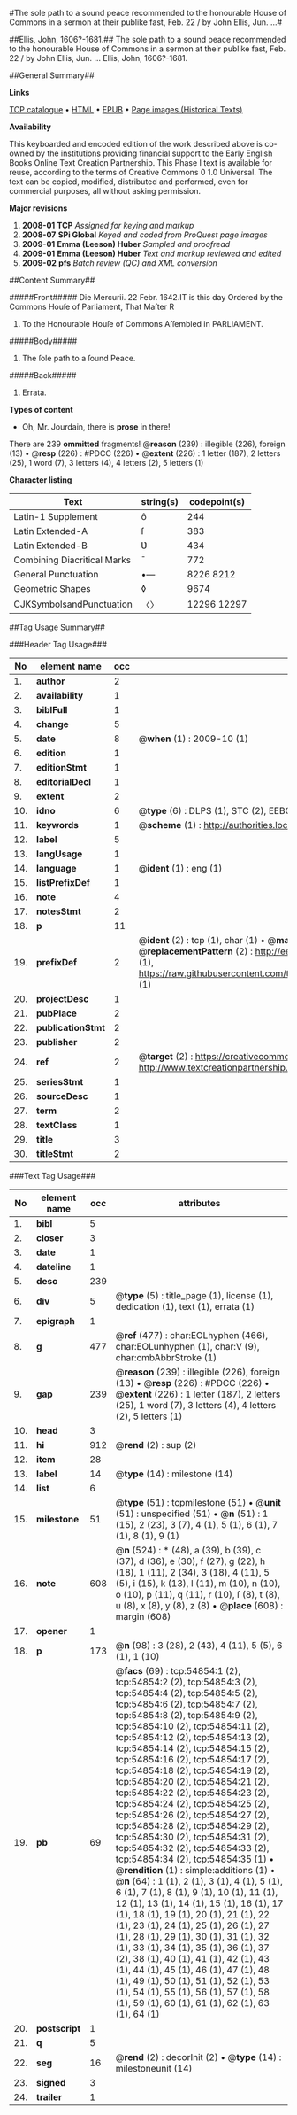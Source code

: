 #The sole path to a sound peace recommended to the honourable House of Commons in a sermon at their publike fast, Feb. 22 / by John Ellis, Jun. ...#

##Ellis, John, 1606?-1681.##
The sole path to a sound peace recommended to the honourable House of Commons in a sermon at their publike fast, Feb. 22 / by John Ellis, Jun. ...
Ellis, John, 1606?-1681.

##General Summary##

**Links**

[TCP catalogue](http://www.ota.ox.ac.uk/tcp/)  • 
[HTML](http://tei.it.ox.ac.uk/tcp/Texts-HTML/free/A70/A70011.html)  • 
[EPUB](http://tei.it.ox.ac.uk/tcp/Texts-EPUB/free/A70/A70011.epub) • 
[Page images (Historical Texts)](https://data.historicaltexts.jisc.ac.uk/view?pubId=eebo-12141969e&pageId=eebo-12141969e-54854-1)

**Availability**

This keyboarded and encoded edition of the
	       work described above is co-owned by the institutions
	       providing financial support to the Early English Books
	       Online Text Creation Partnership. This Phase I text is
	       available for reuse, according to the terms of Creative
	       Commons 0 1.0 Universal. The text can be copied,
	       modified, distributed and performed, even for
	       commercial purposes, all without asking permission.

**Major revisions**

1. __2008-01__ __TCP__ *Assigned for keying and markup*
1. __2008-07__ __SPi Global__ *Keyed and coded from ProQuest page images*
1. __2009-01__ __Emma (Leeson) Huber__ *Sampled and proofread*
1. __2009-01__ __Emma (Leeson) Huber__ *Text and markup reviewed and edited*
1. __2009-02__ __pfs__ *Batch review (QC) and XML conversion*

##Content Summary##

#####Front#####
Die Mercurii. 22 Febr. 1642.IT is this day Ordered by the Commons Houſe of Parliament, That Maſter R
1. To the Honourable Houſe of Commons Aſſembled in PARLIAMENT.

#####Body#####

1. The ſole path to a ſound Peace.

#####Back#####

1. Errata.

**Types of content**

  * Oh, Mr. Jourdain, there is **prose** in there!

There are 239 **ommitted** fragments! 
 @__reason__ (239) : illegible (226), foreign (13)  •  @__resp__ (226) : #PDCC (226)  •  @__extent__ (226) : 1 letter (187), 2 letters (25), 1 word (7), 3 letters (4), 4 letters (2), 5 letters (1)

**Character listing**


|Text|string(s)|codepoint(s)|
|---|---|---|
|Latin-1 Supplement|ô|244|
|Latin Extended-A|ſ|383|
|Latin Extended-B|Ʋ|434|
|Combining             Diacritical Marks|̄|772|
|General Punctuation|•—|8226 8212|
|Geometric Shapes|◊|9674|
|CJKSymbolsandPunctuation|〈〉|12296 12297|

##Tag Usage Summary##

###Header Tag Usage###

|No|element name|occ|attributes|
|---|---|---|---|
|1.|__author__|2||
|2.|__availability__|1||
|3.|__biblFull__|1||
|4.|__change__|5||
|5.|__date__|8| @__when__ (1) : 2009-10 (1)|
|6.|__edition__|1||
|7.|__editionStmt__|1||
|8.|__editorialDecl__|1||
|9.|__extent__|2||
|10.|__idno__|6| @__type__ (6) : DLPS (1), STC (2), EEBO-CITATION (1), OCLC (1), VID (1)|
|11.|__keywords__|1| @__scheme__ (1) : http://authorities.loc.gov/ (1)|
|12.|__label__|5||
|13.|__langUsage__|1||
|14.|__language__|1| @__ident__ (1) : eng (1)|
|15.|__listPrefixDef__|1||
|16.|__note__|4||
|17.|__notesStmt__|2||
|18.|__p__|11||
|19.|__prefixDef__|2| @__ident__ (2) : tcp (1), char (1)  •  @__matchPattern__ (2) : ([0-9\-]+):([0-9IVX]+) (1), (.+) (1)  •  @__replacementPattern__ (2) : http://eebo.chadwyck.com/downloadtiff?vid=$1&page=$2 (1), https://raw.githubusercontent.com/textcreationpartnership/Texts/master/tcpchars.xml#$1 (1)|
|20.|__projectDesc__|1||
|21.|__pubPlace__|2||
|22.|__publicationStmt__|2||
|23.|__publisher__|2||
|24.|__ref__|2| @__target__ (2) : https://creativecommons.org/publicdomain/zero/1.0/ (1), http://www.textcreationpartnership.org/docs/. (1)|
|25.|__seriesStmt__|1||
|26.|__sourceDesc__|1||
|27.|__term__|2||
|28.|__textClass__|1||
|29.|__title__|3||
|30.|__titleStmt__|2||


###Text Tag Usage###

|No|element name|occ|attributes|
|---|---|---|---|
|1.|__bibl__|5||
|2.|__closer__|3||
|3.|__date__|1||
|4.|__dateline__|1||
|5.|__desc__|239||
|6.|__div__|5| @__type__ (5) : title_page (1), license (1), dedication (1), text (1), errata (1)|
|7.|__epigraph__|1||
|8.|__g__|477| @__ref__ (477) : char:EOLhyphen (466), char:EOLunhyphen (1), char:V (9), char:cmbAbbrStroke (1)|
|9.|__gap__|239| @__reason__ (239) : illegible (226), foreign (13)  •  @__resp__ (226) : #PDCC (226)  •  @__extent__ (226) : 1 letter (187), 2 letters (25), 1 word (7), 3 letters (4), 4 letters (2), 5 letters (1)|
|10.|__head__|3||
|11.|__hi__|912| @__rend__ (2) : sup (2)|
|12.|__item__|28||
|13.|__label__|14| @__type__ (14) : milestone (14)|
|14.|__list__|6||
|15.|__milestone__|51| @__type__ (51) : tcpmilestone (51)  •  @__unit__ (51) : unspecified (51)  •  @__n__ (51) : 1 (15), 2 (23), 3 (7), 4 (1), 5 (1), 6 (1), 7 (1), 8 (1), 9 (1)|
|16.|__note__|608| @__n__ (524) : * (48), a (39), b (39), c (37), d (36), e (30), f (27), g (22), h (18), 1 (11), 2 (34), 3 (18), 4 (11), 5 (5), i (15), k (13), l (11), m (10), n (10), o (10), p (11), q (11), r (10), ſ (8), t (8), u (8), x (8), y (8), z (8)  •  @__place__ (608) : margin (608)|
|17.|__opener__|1||
|18.|__p__|173| @__n__ (98) : 3 (28), 2 (43), 4 (11), 5 (5), 6 (1), 1 (10)|
|19.|__pb__|69| @__facs__ (69) : tcp:54854:1 (2), tcp:54854:2 (2), tcp:54854:3 (2), tcp:54854:4 (2), tcp:54854:5 (2), tcp:54854:6 (2), tcp:54854:7 (2), tcp:54854:8 (2), tcp:54854:9 (2), tcp:54854:10 (2), tcp:54854:11 (2), tcp:54854:12 (2), tcp:54854:13 (2), tcp:54854:14 (2), tcp:54854:15 (2), tcp:54854:16 (2), tcp:54854:17 (2), tcp:54854:18 (2), tcp:54854:19 (2), tcp:54854:20 (2), tcp:54854:21 (2), tcp:54854:22 (2), tcp:54854:23 (2), tcp:54854:24 (2), tcp:54854:25 (2), tcp:54854:26 (2), tcp:54854:27 (2), tcp:54854:28 (2), tcp:54854:29 (2), tcp:54854:30 (2), tcp:54854:31 (2), tcp:54854:32 (2), tcp:54854:33 (2), tcp:54854:34 (2), tcp:54854:35 (1)  •  @__rendition__ (1) : simple:additions (1)  •  @__n__ (64) : 1 (1), 2 (1), 3 (1), 4 (1), 5 (1), 6 (1), 7 (1), 8 (1), 9 (1), 10 (1), 11 (1), 12 (1), 13 (1), 14 (1), 15 (1), 16 (1), 17 (1), 18 (1), 19 (1), 20 (1), 21 (1), 22 (1), 23 (1), 24 (1), 25 (1), 26 (1), 27 (1), 28 (1), 29 (1), 30 (1), 31 (1), 32 (1), 33 (1), 34 (1), 35 (1), 36 (1), 37 (2), 38 (1), 40 (1), 41 (1), 42 (1), 43 (1), 44 (1), 45 (1), 46 (1), 47 (1), 48 (1), 49 (1), 50 (1), 51 (1), 52 (1), 53 (1), 54 (1), 55 (1), 56 (1), 57 (1), 58 (1), 59 (1), 60 (1), 61 (1), 62 (1), 63 (1), 64 (1)|
|20.|__postscript__|1||
|21.|__q__|5||
|22.|__seg__|16| @__rend__ (2) : decorInit (2)  •  @__type__ (14) : milestoneunit (14)|
|23.|__signed__|3||
|24.|__trailer__|1||

